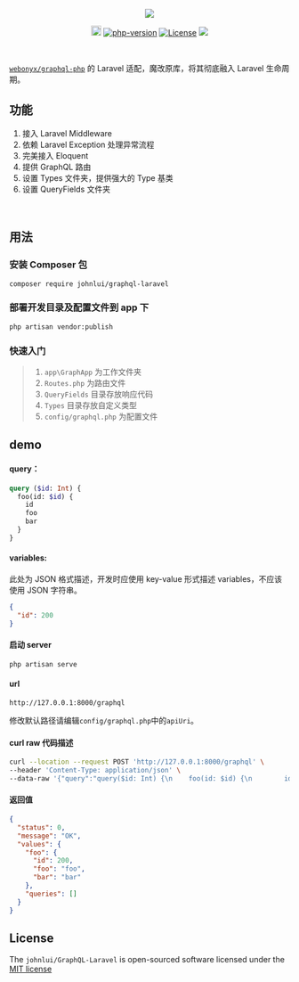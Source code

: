 <p align="center">
    <a href="https://github.com/johnlui/GraphQL-Laravel"><img src="./assets/logo.png?raw=true"></a>
</p>

<p align="center">
  <a href="https://packagist.org/packages/johnlui/GraphQL-Laravel"><img src="https://poser.pugx.org/johnlui/GraphQL-Laravel/v/stable" alt="GitHub version" height="18"></a>
  <!-- <a href="https://github.com/Pinatra/Pinatra"><img src="https://img.shields.io/badge/Code_Coverage-100%25-brightgreen.svg" alt="code-coverage"></a> -->
  <a href="https://github.com/Pinatra/Pinatra"><img src="https://img.shields.io/badge/PHP-7.1%2B-orange.svg" alt="php-version"></a>
  <a href="https://packagist.org/packages/johnlui/GraphQL-Laravel"><img src="https://poser.pugx.org/johnlui/GraphQL-Laravel/license.svg" alt="License"></a>
  <a href="https://travis-ci.org/johnlui/GraphQL-Laravel"><img src="https://travis-ci.org/johnlui/GraphQL-Laravel.svg?branch=master"></a>
</p>

<br>

[`webonyx/graphql-php`](https://github.com/webonyx/graphql-php) 的 Laravel 适配，魔改原库，将其彻底融入 Laravel 生命周期。

## 功能

1. 接入 Laravel Middleware
2. 依赖 Laravel Exception 处理异常流程
3. 完美接入 Eloquent
4. 提供 GraphQL 路由
5. 设置 Types 文件夹，提供强大的 Type 基类
6. 设置 QueryFields 文件夹


<br>

## 用法

### 安装 Composer 包

`composer require johnlui/graphql-laravel`


### 部署开发目录及配置文件到 app 下

`php artisan vendor:publish`

### 快速入门

> 1. `app\GraphApp` 为工作文件夹
> 2. `Routes.php` 为路由文件
> 3. `QueryFields` 目录存放响应代码
> 4. `Types` 目录存放自定义类型
> 5. `config/graphql.php` 为配置文件

## demo

#### query：

```graphql
query ($id: Int) {
  foo(id: $id) {
    id
    foo
    bar
  }
}
```

#### variables:

此处为 JSON 格式描述，开发时应使用 key-value 形式描述 variables，不应该使用 JSON 字符串。

```json
{
  "id": 200
}
```

#### 启动 server

`php artisan serve`

#### url

`http://127.0.0.1:8000/graphql`

修改默认路径请编辑`config/graphql.php`中的`apiUri`。

#### curl raw 代码描述

```bash
curl --location --request POST 'http://127.0.0.1:8000/graphql' \
--header 'Content-Type: application/json' \
--data-raw '{"query":"query($id: Int) {\n    foo(id: $id) {\n        id\n        foo\n        bar\n    }\n}","variables":{"id":200}}'
```

#### 返回值

```json
{
  "status": 0,
  "message": "OK",
  "values": {
    "foo": {
      "id": 200,
      "foo": "foo",
      "bar": "bar"
    },
    "queries": []
  }
}
```

## License

The `johnlui/GraphQL-Laravel` is open-sourced software licensed under the [MIT license](http://opensource.org/licenses/MIT)